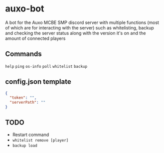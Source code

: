 # auxo-bot
A bot for the Auxo MCBE SMP discord server with multiple functions (most of which are for interacting with the server) such as whitelisting, backup and checking the server status along with the version it's on and the amount of connected players

## Commands
`help`
`ping`
`os-info`
`poll`
`whitelist`
`backup`

## config.json template
```json
{
  "token": "",
  "serverPath": ""
}
```

## TODO

- Restart command
- `whitelist remove [player]`
- `backup load`
